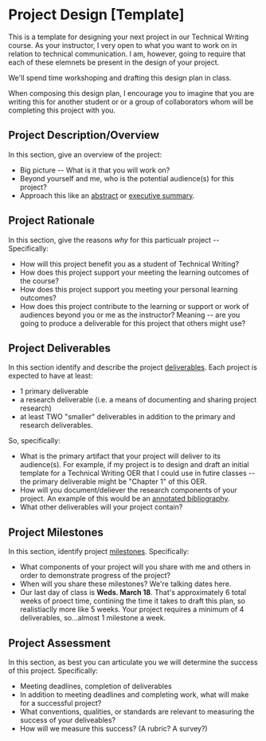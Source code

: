# Project Design [Template]

This is a template for designing your next project in our Technical Writing course. As your instructor, I very open to what you want to work on in relation to technical communication. I am, however, going to require that each of these elemnets be present in the design of your project.

We'll spend time workshoping and drafting this design plan in class.

When composing this design plan, I encourage you to imagine that you are writing this for another student or or a group of collaborators whom will be completing this project with you. 

## Project Description/Overview

In this section, give an overview of the project: 

* Big picture -- What is it that you will work on?
* Beyond yourself and me, who is the potential audience(s) for this project? 
* Approach this like an [abstract](https://en.wikipedia.org/wiki/Abstract_(summary)) or [executive summary](https://en.wikipedia.org/wiki/Executive_summary).

## Project Rationale

In this section, give the reasons *why* for this particualr project --  Specifically:

* How will this project benefit you as a student of Technical Writing?
* How does this project support your meeting the learning outcomes of the course?
* How does this project support you meeting your personal learning outcomes?
* How does this project contribute to the learning or support or work of audiences beyond you or me as the instructor? Meaning -- are you going to produce a deliverable for this project that others might use?

## Project Deliverables

In this section identify and describe the project [deliverables](https://en.wikipedia.org/wiki/Deliverable). Each project is expected to have at least:

* 1 primary deliverable
* a research deliverable (i.e. a means of documenting and sharing project research)
* at least TWO "smaller" deliverables in addition to the primary and research deliverables. 

So, specifically:

* What is the primary artifact that your project will deliver to its audience(s). For example, if my project is to design and draft an initial template for a Technical Writing OER that I could use in futire classes -- the primary deliverable might be "Chapter 1" of this OER.
* How will you document/deliever the research components of your project. An example of this would be an [annotated bibliography](https://writingcenter.unc.edu/tips-and-tools/annotated-bibliographies/).
* What other deliverables will your project contain?

## Project Milestones

In this section, identify project [milestones](https://en.wikipedia.org/wiki/Milestone_(project_management)). Specifically:

* What components of your project will you share with me and others in order to demonstrate progress of the project? 
* When will you share these milestones? We're talking dates here.
* Our last day of class is **Weds. March 18**. That's approximately 6 total weeks of proect time, contining the time it takes to draft this plan, so realistiaclly more like 5 weeks. Your project requires a minimum of 4 deliverables, so...almost 1 milestone a week.

## Project Assessment

In this section, as best you can articulate you we will determine the success of this project. Specifically:

* Meeting deadlines, completion of deliverables
* In addition to meeting deadlines and completing work, what will make for a successful project?
* What conventions, qualities, or standards are relevant to measuring the success of your deliveables? 
* How will we measure this success? (A rubric? A survey?)